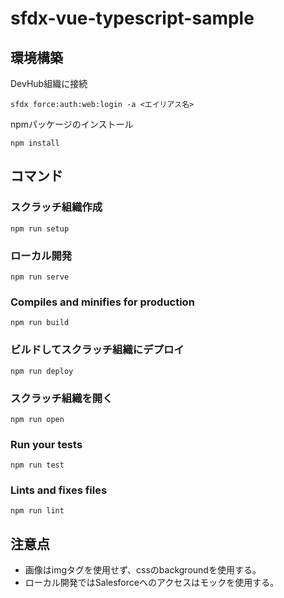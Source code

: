 # sfdx-vue-typescript-sample

## 環境構築

DevHub組織に接続

```
sfdx force:auth:web:login -a <エイリアス名>
```

npmパッケージのインストール

```
npm install
```

## コマンド

### スクラッチ組織作成
```
npm run setup
```

### ローカル開発
```
npm run serve
```

### Compiles and minifies for production
```
npm run build
```

### ビルドしてスクラッチ組織にデプロイ
```
npm run deploy
```

### スクラッチ組織を開く
```
npm run open
```

### Run your tests
```
npm run test
```

### Lints and fixes files
```
npm run lint
```

## 注意点

* 画像はimgタグを使用せず、cssのbackgroundを使用する。
* ローカル開発ではSalesforceへのアクセスはモックを使用する。